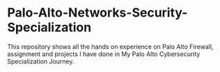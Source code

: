 # Palo-Alto-Networks-Security-Specialization
This repository shows all the hands on experience on Palo Alto Firewall, assignment and projects I have done in My Palo Alto Cybersecurity Specialization Journey.
